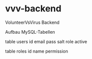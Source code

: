 # vvv-backend
VolunteerVsVirus Backend

Aufbau MySQL-Tabellen

table users
id
email
pass
salt
role
active

table roles
id
name
permission